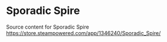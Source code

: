 # Sporadic Spire
Source content for Sporadic Spire
https://store.steampowered.com/app/1346240/Sporadic_Spire/
